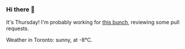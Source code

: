 ### Hi there :wave:

It's Thursday! I'm probably working for [this bunch](https://github.com/kohofinancial), reviewing some pull requests.

Weather in Toronto: sunny, at -8°C.
